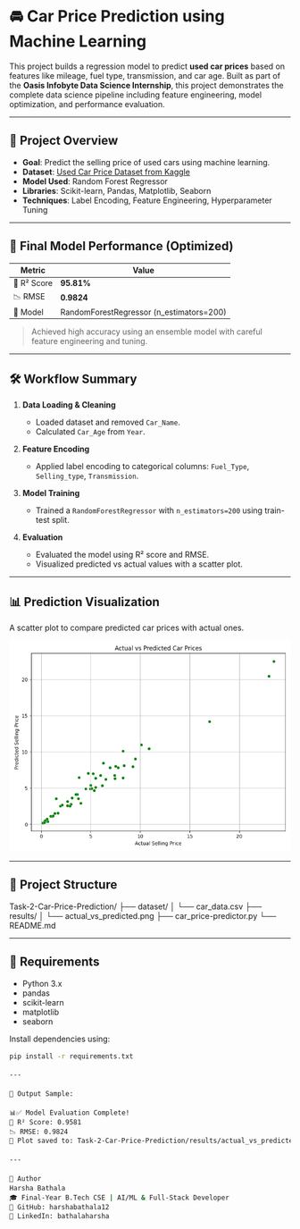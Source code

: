 # 🚘 Car Price Prediction using Machine Learning

This project builds a regression model to predict **used car prices** based on features like mileage, fuel type, transmission, and car age. Built as part of the **Oasis Infobyte Data Science Internship**, this project demonstrates the complete data science pipeline including feature engineering, model optimization, and performance evaluation.

---

## 🧠 Project Overview

- **Goal**: Predict the selling price of used cars using machine learning.
- **Dataset**: [Used Car Price Dataset from Kaggle](https://www.kaggle.com/datasets/vijayaadithyanvg/car-price-predictionused-cars)
- **Model Used**: Random Forest Regressor
- **Libraries**: Scikit-learn, Pandas, Matplotlib, Seaborn
- **Techniques**: Label Encoding, Feature Engineering, Hyperparameter Tuning

---

## 🚀 Final Model Performance (Optimized)

| Metric            | Value        |
|-------------------|--------------|
| 🎯 R² Score        | **95.81%**   |
| 📉 RMSE            | **0.9824**   |
| 🧠 Model           | RandomForestRegressor (n_estimators=200)

> Achieved high accuracy using an ensemble model with careful feature engineering and tuning.

---

## 🛠 Workflow Summary

1. **Data Loading & Cleaning**
   - Loaded dataset and removed `Car_Name`.
   - Calculated `Car_Age` from `Year`.

2. **Feature Encoding**
   - Applied label encoding to categorical columns: `Fuel_Type`, `Selling_type`, `Transmission`.

3. **Model Training**
   - Trained a `RandomForestRegressor` with `n_estimators=200` using train-test split.

4. **Evaluation**
   - Evaluated the model using R² score and RMSE.
   - Visualized predicted vs actual values with a scatter plot.

---

## 📊 Prediction Visualization

A scatter plot to compare predicted car prices with actual ones.

![Prediction vs Actual](Task-2-Car-Price-Prediction/results/actual_vs_predicted.png)

---

## 📂 Project Structure

Task-2-Car-Price-Prediction/
├── dataset/
│ └── car_data.csv
├── results/
│ └── actual_vs_predicted.png
├── car_price-predictor.py
└── README.md

---

## 📌 Requirements

- Python 3.x
- pandas
- scikit-learn
- matplotlib
- seaborn

Install dependencies using:

```bash
pip install -r requirements.txt

---

🏁 Output Sample:

📊✅ Model Evaluation Complete!
🎯 R² Score: 0.9581
📉 RMSE: 0.9824
📁 Plot saved to: Task-2-Car-Price-Prediction/results/actual_vs_predicted.png

---

👤 Author
Harsha Bathala
🎓 Final-Year B.Tech CSE | AI/ML & Full-Stack Developer
🔗 GitHub: harshabathala12
🔗 LinkedIn: bathalaharsha